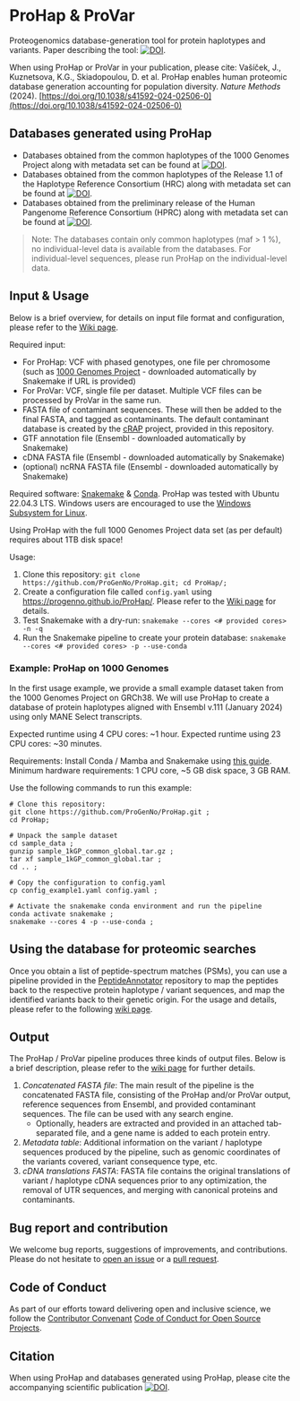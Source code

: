 # ProHap & ProVar
Proteogenomics database-generation tool for protein haplotypes and variants. Paper describing the tool: [![DOI](https://zenodo.org/badge/DOI/10.1038/s41592-024-02506-0.svg)](https://doi.org/10.1038/s41592-024-02506-0).

When using ProHap or ProVar in your publication, please cite: Vašíček, J., Kuznetsova, K.G., Skiadopoulou, D. et al. ProHap enables human proteomic database generation accounting for population diversity. _Nature Methods_ (2024). [https://doi.org/10.1038/s41592-024-02506-0](https://doi.org/10.1038/s41592-024-02506-0)

## Databases generated using ProHap
- Databases obtained from the common haplotypes of the 1000 Genomes Project along with metadata set can be found at [![DOI](https://zenodo.org/badge/DOI/10.5281/zenodo.10149277.svg)](https://doi.org/10.5281/zenodo.10149277).
- Databases obtained from the common haplotypes of the Release 1.1 of the Haplotype Reference Consortium (HRC) along with metadata set can be found at [![DOI](https://zenodo.org/badge/DOI/10.5281/zenodo.12671301.svg)](https://doi.org/10.5281/zenodo.12671301).
- Databases obtained from the preliminary release of the Human Pangenome Reference Consortium (HPRC) along with metadata set can be found at [![DOI](https://zenodo.org/badge/DOI/10.5281/zenodo.12686818.svg)](https://doi.org/10.5281/zenodo.12686818).

> Note: The databases contain only common haplotypes (maf > 1 %), no individual-level data is available from the databases. For individual-level sequences, please run ProHap on the individual-level data.

## Input & Usage
Below is a brief overview, for details on input file format and configuration, please refer to the [Wiki page](https://github.com/ProGenNo/ProHap/wiki/Input-&-Usage).

Required input:
 - For ProHap: VCF with phased genotypes, one file per chromosome \(such as [1000 Genomes Project](http://ftp.1000genomes.ebi.ac.uk/vol1/ftp/data_collections/1000G_2504_high_coverage/working/20220422_3202_phased_SNV_INDEL_SV/) - downloaded automatically by Snakemake if URL is provided\)
 - For ProVar: VCF, single file per dataset. Multiple VCF files can be processed by ProVar in the same run.
 - FASTA file of contaminant sequences. These will then be added to the final FASTA, and tagged as contaminants. The default contaminant database is created by the [cRAP](https://www.thegpm.org/crap/) project, provided in this repository.
 - GTF annotation file (Ensembl - downloaded automatically by Snakemake)
 - cDNA FASTA file (Ensembl - downloaded automatically by Snakemake)
 - (optional) ncRNA FASTA file (Ensembl - downloaded automatically by Snakemake)

Required software: [Snakemake](https://snakemake.readthedocs.io/en/stable/) & [Conda](https://docs.conda.io/en/latest/). ProHap was tested with Ubuntu 22.04.3 LTS. Windows users are encouraged to use the [Windows Subsystem for Linux](https://ubuntu.com/desktop/wsl).

Using ProHap with the full 1000 Genomes Project data set (as per default) requires about 1TB disk space!

Usage:
 1. Clone this repository: `git clone https://github.com/ProGenNo/ProHap.git; cd ProHap/;`
 2. Create a configuration file called `config.yaml` using https://progenno.github.io/ProHap/. Please refer to the [Wiki page](https://github.com/ProGenNo/ProHap/wiki/Input-&-Usage) for details.
 3. Test Snakemake with a dry-run: `snakemake --cores <# provided cores> -n -q`
 4. Run the Snakemake pipeline to create your protein database: `snakemake --cores <# provided cores> -p --use-conda`

### Example: ProHap on 1000 Genomes
In the first usage example, we provide a small example dataset taken from the 1000 Genomes Project on GRCh38. We will use ProHap to create a database of protein haplotypes aligned with Ensembl v.111 (January 2024) using only MANE Select transcripts.

Expected runtime using 4 CPU cores: ~1 hour. Expected runtime using 23 CPU cores: ~30 minutes.

Requirements: Install Conda / Mamba and Snakemake using [this guide](https://snakemake.readthedocs.io/en/stable/getting_started/installation.html#installation-via-conda-mamba). Minimum hardware requirements: 1 CPU core, ~5 GB disk space, 3 GB RAM.
  
Use the following commands to run this example:

```
# Clone this repository:
git clone https://github.com/ProGenNo/ProHap.git ;
cd ProHap;

# Unpack the sample dataset
cd sample_data ;
gunzip sample_1kGP_common_global.tar.gz ;
tar xf sample_1kGP_common_global.tar ;
cd .. ;

# Copy the configuration to config.yaml
cp config_example1.yaml config.yaml ;

# Activate the snakemake conda environment and run the pipeline
conda activate snakemake ;
snakemake --cores 4 -p --use-conda ;
```

## Using the database for proteomic searches
Once you obtain a list of peptide-spectrum matches (PSMs), you can use a pipeline provided in the [PeptideAnnotator](https://github.com/ProGenNo/ProHap_PeptideAnnotator) repository to map the peptides back to the respective protein haplotype / variant sequences, and map the identified variants back to their genetic origin. For the usage and details, please refer to the following [wiki page](https://github.com/ProGenNo/ProHap/wiki/Using-the-database-for-proteomic-searches).

## Output
The ProHap / ProVar pipeline produces three kinds of output files. Below is a brief description, please refer to the [wiki page](https://github.com/ProGenNo/ProHap/wiki/Output-files) for further details.

1. *Concatenated FASTA file*: The main result of the pipeline is the concatenated FASTA file, consisting of the ProHap and/or ProVar output, reference sequences from Ensembl, and provided contaminant sequences. The file can be used with any search engine.
    * Optionally, headers are extracted and provided in an attached tab-separated file, and a gene name is added to each protein entry. 
3. *Metadata table*: Additional information on the variant / haplotype sequences produced by the pipeline, such as genomic coordinates of the variants covered, variant consequence type, etc.
4. *cDNA translations FASTA*: FASTA file contains the original translations of variant / haplotype cDNA sequences prior to any optimization, the removal of UTR sequences, and merging with canonical proteins and contaminants.

## Bug report and contribution
We welcome bug reports, suggestions of improvements, and contributions. Please do not hesitate to [open an issue](https://github.com/ProGenNo/ProHap/issues) or a [pull request](https://github.com/ProGenNo/ProHap/pulls).

## Code of Conduct
As part of our efforts toward delivering open and inclusive science, we follow the [Contributor Convenant](https://www.contributor-covenant.org/) [Code of Conduct for Open Source Projects](docs/CODE_OF_CONDUCT.md).

## Citation
When using ProHap and databases generated using ProHap, please cite the accompanying scientific publication [![DOI](https://zenodo.org/badge/DOI/10.1101/2023.12.24.572591.svg)](https://doi.org/10.1101/2023.12.24.572591).


